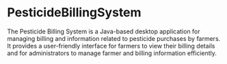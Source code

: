 # PesticideBillingSystem
The Pesticide Billing System is a Java-based desktop application for managing billing and information related to pesticide purchases by farmers. It provides a user-friendly interface for farmers to view their billing details and for administrators to manage farmer and billing information efficiently.
